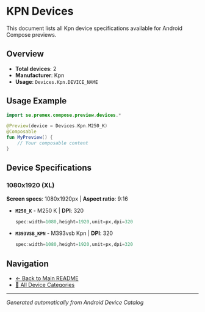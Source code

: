 # KPN Devices

This document lists all Kpn device specifications available for Android Compose previews.

## Overview

- **Total devices**: 2
- **Manufacturer**: Kpn
- **Usage**: `Devices.Kpn.DEVICE_NAME`

## Usage Example

```kotlin
import se.premex.compose.preview.devices.*

@Preview(device = Devices.Kpn.M250_K)
@Composable
fun MyPreview() {
    // Your composable content
}
```

## Device Specifications

### 1080x1920 (XL)

**Screen specs**: 1080x1920px | **Aspect ratio**: 9:16

- **`M250_K`** - M250 K | **DPI**: 320
  ```kotlin
  spec:width=1080,height=1920,unit=px,dpi=320
  ```

- **`M393VSB_KPN`** - M393vsb Kpn | **DPI**: 320
  ```kotlin
  spec:width=1080,height=1920,unit=px,dpi=320
  ```

## Navigation

- [← Back to Main README](../../README.md)
- [📱 All Device Categories](../README.md)

---
*Generated automatically from Android Device Catalog*
